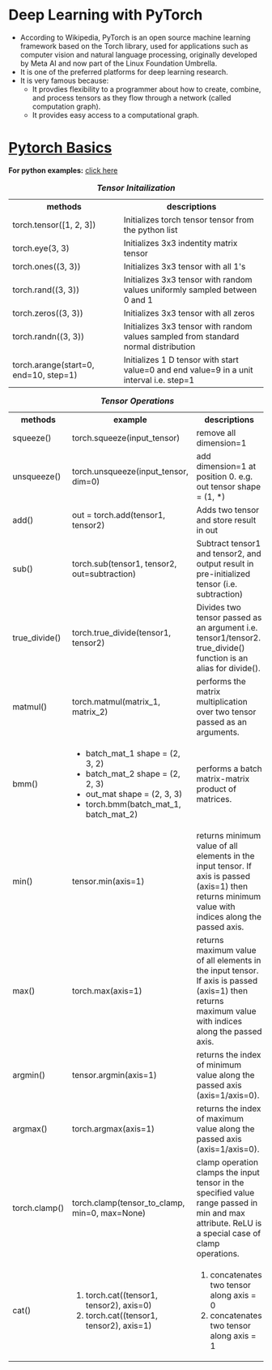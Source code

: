 # Deep Learning with PyTorch
- According to Wikipedia, PyTorch is an open source machine learning framework based on the Torch library, used for applications such as computer vision and natural language processing, originally developed by Meta AI and now part of the Linux Foundation Umbrella. 
- It is one of the preferred platforms for deep learning research. 
- It is very famous because:
    - It provdies flexibility to a programmer about how to create, combine, and process tensors as they flow through a network (called computation graph).
    - It provides easy access to a computational graph.

# [Pytorch Basics](https://github.com/thapaliya123/deep-learning-with-pytorch/tree/master/pytorch-basics)
**For python examples:** [click here](https://github.com/thapaliya123/deep-learning-with-pytorch/tree/master/pytorch-basics)
<table>
    <caption><b><i>Tensor Initailization</i></b></caption>
    <tr>
        <th>methods</th>
        <th>descriptions</th>
    </tr>
    <tr>
        <td>torch.tensor([1, 2, 3])</td>
        <td>Initializes torch tensor tensor from the python list</td>
    </tr>
    <tr>
        <td>torch.eye(3, 3)</td>
        <td>Initializes 3x3 indentity matrix tensor</td>
    </tr>
    <tr>
        <td>torch.ones((3, 3))</td>
        <td>Initializes 3x3 tensor with all 1's</td>
    </tr>
    <tr>
        <td>torch.rand((3, 3))</td>
        <td>Initializes 3x3 tensor with random values uniformly sampled between 0 and 1</td>
    </tr>
    <tr>
        <td>torch.zeros((3, 3))</td>
        <td>Initializes 3x3 tensor with all zeros</td>
    </tr>
    <tr>
        <td>torch.randn((3, 3))</td>
        <td>Initializes 3x3 tensor with random values sampled from standard normal distribution</td>
    </tr>
    <tr>
        <td>torch.arange(start=0, end=10, step=1)</td>
        <td>Initializes 1 D tensor with start value=0 and end value=9 in a unit interval i.e. step=1</td>
    </tr>
</table>

<table>
    <caption><b><i>Tensor Operations</i></b></caption>
    <tr>
        <th>methods</th>
        <th>example</th>
        <th>descriptions</th>
    </tr>
    <tr>
        <td>squeeze()</td>
        <td>torch.squeeze(input_tensor)</td>
        <td>remove all dimension=1</td>
    </tr>
    <tr>
        <td>unsqueeze()</td>
        <td>torch.unsqueeze(input_tensor, dim=0)</td>
        <td>add dimension=1 at position 0. e.g. out tensor shape = (1, *)</td>
    </tr>
    <tr>
        <td>add()</td>
        <td>out = torch.add(tensor1, tensor2)</td>
        <td>Adds two tensor and store result in out</td>
    </tr>
    <tr>
        <td>sub()</td>
        <td>torch.sub(tensor1, tensor2, out=subtraction)</td>
        <td>Subtract tensor1 and tensor2, and output result in pre-initialized tensor (i.e. subtraction)</td>
    </tr>
    <tr>
        <td>true_divide()</td>
        <td>torch.true_divide(tensor1, tensor2)</td>
        <td>Divides two tensor passed as an argument i.e. tensor1/tensor2. true_divide() function is an alias for divide(). </td>
    </tr>
    <tr>
        <td>matmul()</td>
        <td>torch.matmul(matrix_1, matrix_2)</td>
        <td>performs the matrix multiplication over two tensor passed as an arguments.</td>
    </tr>
    <tr>
        <td>bmm()</td>
        <td>
            <ul>
                <li>batch_mat_1 shape = (2, 3, 2)</li>
                <li>batch_mat_2 shape = (2, 2, 3)</li>
                <li>out_mat shape = (2, 3, 3)</li>
                <li>torch.bmm(batch_mat_1, batch_mat_2)</li>
            </ul>
        </td>
        <td>performs a batch matrix-matrix product of matrices.</td>
    </tr>
    <tr>
        <td>min()</td>
        <td>tensor.min(axis=1)</td>
        <td>returns minimum value of all elements in the input tensor. If axis is passed (axis=1) then returns minimum value with indices along the passed axis.</td>
    </tr>
    <tr>
        <td>max()</td>
        <td>torch.max(axis=1)</td>
        <td>returns maximum value of all elements in the input tensor. If axis is passed (axis=1) then returns maximum value with indices along the passed axis.</td>
    </tr>
    <tr>
        <td>argmin()</td>
        <td>tensor.argmin(axis=1)</td>
        <td>returns the index of minimum value along the passed axis (axis=1/axis=0).</td>
    </tr>
    <tr>
        <td>argmax()</td>
        <td>torch.argmax(axis=1)</td>
        <td>returns the index of maximum value along the passed axis (axis=1/axis=0).</td>
    </tr>
    <tr>
        <td>torch.clamp()</td>
        <td>torch.clamp(tensor_to_clamp, min=0, max=None)</td>
        <td>clamp operation clamps the input tensor in the specified value range passed in min and max attribute. ReLU is a special case of clamp operations.</td>
    </tr>
    <tr>
        <td>cat()</td>
        <td>
            <ol>
                <li>torch.cat((tensor1, tensor2), axis=0)</li>
                <li>torch.cat((tensor1, tensor2), axis=1)</li>
            </ol>
        </td>
        <td>
            <ol>
                <li>concatenates two tensor along axis = 0</li>
                <li>concatenates two tensor along axis = 1</li>
            </ol>
        </td>
    </tr>
</table>
